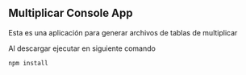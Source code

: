 ## Multiplicar Console App

Esta es una aplicación para generar archivos de tablas de multiplicar

Al descargar ejecutar en siguiente comando

```
npm install
```

